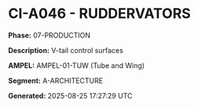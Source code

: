 # CI-A046 - RUDDERVATORS

**Phase:** 07-PRODUCTION

**Description:** V-tail control surfaces

**AMPEL:** AMPEL-01-TUW (Tube and Wing)

**Segment:** A-ARCHITECTURE

**Generated:** 2025-08-25 17:27:29 UTC
